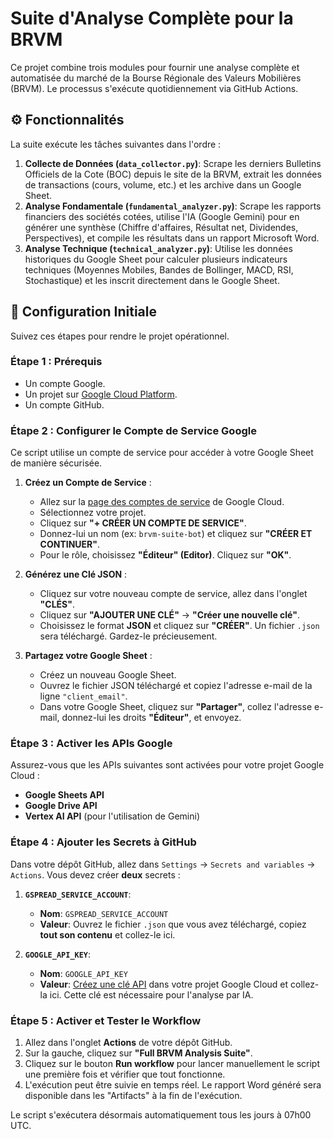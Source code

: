 # Suite d'Analyse Complète pour la BRVM

Ce projet combine trois modules pour fournir une analyse complète et automatisée du marché de la Bourse Régionale des Valeurs Mobilières (BRVM). Le processus s'exécute quotidiennement via GitHub Actions.

## ⚙️ Fonctionnalités

La suite exécute les tâches suivantes dans l'ordre :

1.  **Collecte de Données (`data_collector.py`)**: Scrape les derniers Bulletins Officiels de la Cote (BOC) depuis le site de la BRVM, extrait les données de transactions (cours, volume, etc.) et les archive dans un Google Sheet.
2.  **Analyse Fondamentale (`fundamental_analyzer.py`)**: Scrape les rapports financiers des sociétés cotées, utilise l'IA (Google Gemini) pour en générer une synthèse (Chiffre d'affaires, Résultat net, Dividendes, Perspectives), et compile les résultats dans un rapport Microsoft Word.
3.  **Analyse Technique (`technical_analyzer.py`)**: Utilise les données historiques du Google Sheet pour calculer plusieurs indicateurs techniques (Moyennes Mobiles, Bandes de Bollinger, MACD, RSI, Stochastique) et les inscrit directement dans le Google Sheet.

## 🚀 Configuration Initiale

Suivez ces étapes pour rendre le projet opérationnel.

### Étape 1 : Prérequis

- Un compte Google.
- Un projet sur [Google Cloud Platform](https://console.cloud.google.com/).
- Un compte GitHub.

### Étape 2 : Configurer le Compte de Service Google

Ce script utilise un compte de service pour accéder à votre Google Sheet de manière sécurisée.

1.  **Créez un Compte de Service** :
    - Allez sur la [page des comptes de service](https://console.cloud.google.com/iam-admin/serviceaccounts) de Google Cloud.
    - Sélectionnez votre projet.
    - Cliquez sur **"+ CRÉER UN COMPTE DE SERVICE"**.
    - Donnez-lui un nom (ex: `brvm-suite-bot`) et cliquez sur **"CRÉER ET CONTINUER"**.
    - Pour le rôle, choisissez **"Éditeur" (Editor)**. Cliquez sur **"OK"**.

2.  **Générez une Clé JSON** :
    - Cliquez sur votre nouveau compte de service, allez dans l'onglet **"CLÉS"**.
    - Cliquez sur **"AJOUTER UNE CLÉ"** -> **"Créer une nouvelle clé"**.
    - Choisissez le format **JSON** et cliquez sur **"CRÉER"**. Un fichier `.json` sera téléchargé. Gardez-le précieusement.

3.  **Partagez votre Google Sheet** :
    - Créez un nouveau Google Sheet.
    - Ouvrez le fichier JSON téléchargé et copiez l'adresse e-mail de la ligne `"client_email"`.
    - Dans votre Google Sheet, cliquez sur **"Partager"**, collez l'adresse e-mail, donnez-lui les droits **"Éditeur"**, et envoyez.

### Étape 3 : Activer les APIs Google

Assurez-vous que les APIs suivantes sont activées pour votre projet Google Cloud :
- **Google Sheets API**
- **Google Drive API**
- **Vertex AI API** (pour l'utilisation de Gemini)

### Étape 4 : Ajouter les Secrets à GitHub

Dans votre dépôt GitHub, allez dans `Settings` -> `Secrets and variables` -> `Actions`. Vous devez créer **deux** secrets :

1.  **`GSPREAD_SERVICE_ACCOUNT`**:
    - **Nom**: `GSPREAD_SERVICE_ACCOUNT`
    - **Valeur**: Ouvrez le fichier `.json` que vous avez téléchargé, copiez **tout son contenu** et collez-le ici.

2.  **`GOOGLE_API_KEY`**:
    - **Nom**: `GOOGLE_API_KEY`
    - **Valeur**: [Créez une clé API](https://console.cloud.google.com/apis/credentials) dans votre projet Google Cloud et collez-la ici. Cette clé est nécessaire pour l'analyse par IA.

### Étape 5 : Activer et Tester le Workflow

1.  Allez dans l'onglet **Actions** de votre dépôt GitHub.
2.  Sur la gauche, cliquez sur **"Full BRVM Analysis Suite"**.
3.  Cliquez sur le bouton **Run workflow** pour lancer manuellement le script une première fois et vérifier que tout fonctionne.
4.  L'exécution peut être suivie en temps réel. Le rapport Word généré sera disponible dans les "Artifacts" à la fin de l'exécution.

Le script s'exécutera désormais automatiquement tous les jours à 07h00 UTC.
